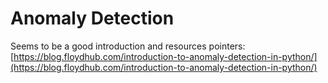 # Anomaly Detection

Seems to be a good introduction and resources pointers:  
[https://blog.floydhub.com/introduction-to-anomaly-detection-in-python/](https://blog.floydhub.com/introduction-to-anomaly-detection-in-python/)

